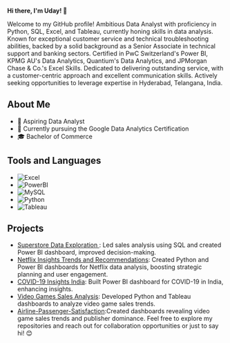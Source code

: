 **Hi there, I'm Uday! 👋**

Welcome to my GitHub profile! Ambitious Data Analyst with proficiency in Python, SQL, Excel, and Tableau, currently honing skills in data analysis. Known for exceptional customer service and technical troubleshooting abilities, backed by a solid background as a Senior Associate in technical support and banking sectors. Certified in PwC Switzerland's Power BI, KPMG AU's Data Analytics, Quantium's Data Analytics, and JPMorgan Chase & Co.'s Excel Skills. Dedicated to delivering outstanding service, with a customer-centric approach and excellent communication skills. Actively seeking opportunities to leverage expertise in Hyderabad, Telangana, India.

## About Me

- 💼 Aspiring Data Analyst
- 🌱 Currently pursuing the Google Data Analytics Certification
- 🎓 Bachelor of Commerce
## Tools and Languages
- ![Excel](https://img.shields.io/badge/-Excel-217346?style=flat-square&logo=microsoft-excel&logoColor=white)
- ![PowerBI](https://img.shields.io/badge/-PowerBI-217346?style=flat-square&logo=microsoft-PowerBI&logoColor=orange)
- ![MySQL](https://img.shields.io/badge/-MySQL-4479A1?style=flat-square&logo=mysql&logoColor=white)
- ![Python](https://www.python.org/static/community_logos/python-logo.png)
- ![Tableau](https://thewealthmosaic.s3.amazonaws.com/media/Logo_Tableau_Software.png)
  
## Projects
- [Superstore Data Exploration ](https://github.com/udayevol/Project-1-Superstore-Data-Exploration-SQL-): Led sales analysis using SQL and created Power BI dashboard, improved decision-making.
- [Netflix Insights Trends and Recommendations](https://github.com/udayevol/Project-2-Netflix-Insights-Unveiling-Trends-and-Recommendations): Created Python and Power BI dashboards for Netflix data analysis, boosting strategic planning and user engagement.
- [COVID-19 Insights India](https://github.com/udayevol/Project-3-COVID-19-Insights-India): Built Power BI dashboard for COVID-19 in India, enhancing insights.
- [Video Games Sales Analysis](https://github.com/udayevol/Project-4-Video-Games-sales-Analysis): Developed Python and Tableau dashboards to analyze video game sales trends.
- [Airline-Passenger-Satisfaction](https://github.com/udayevol/Project-5-Airline-Passenger-Satisfaction):Created dashboards revealing video game sales trends and publisher dominance.
Feel free to explore my repositories and reach out for collaboration opportunities or just to say hi! 😊
